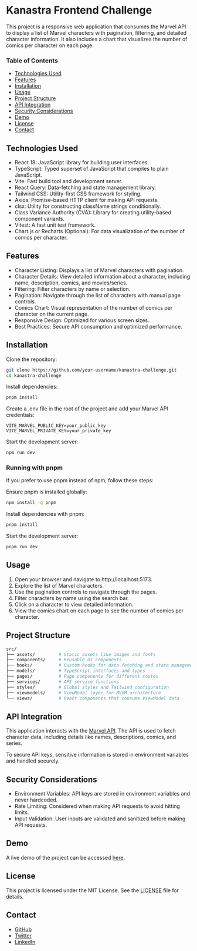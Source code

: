 # Kanastra Frontend Challenge
This project is a responsive web application that consumes the Marvel API to display a list of Marvel characters with pagination, filtering, and detailed character information. It also includes a chart that visualizes the number of comics per character on each page.

### Table of Contents
- [Technologies Used](#technologies-used)
- [Features](#features)
- [Installation](#installation)
- [Usage](#usage)
- [Project Structure](#project-structure)
- [API Integration](#api-integration)
- [Security Considerations](#security-considerations)
- [Demo](#demo)
- [License](#license)
- [Contact](#contact)

## Technologies Used
- React 18: JavaScript library for building user interfaces.
- TypeScript: Typed superset of JavaScript that compiles to plain JavaScript.
- Vite: Fast build tool and development server.
- React Query: Data-fetching and state management library.
- Tailwind CSS: Utility-first CSS framework for styling.
- Axios: Promise-based HTTP client for making API requests.
- clsx: Utility for constructing className strings conditionally.
- Class Variance Authority (CVA): Library for creating utility-based component variants.
- Vitest: A fast unit test framework.
- Chart.js or Recharts (Optional): For data visualization of the number of comics per character.
## Features
- Character Listing: Displays a list of Marvel characters with pagination.
- Character Details: View detailed information about a character, including name, description, comics, and movies/series.
- Filtering: Filter characters by name or selection.
- Pagination: Navigate through the list of characters with manual page controls.
- Comics Chart: Visual representation of the number of comics per character on the current page.
- Responsive Design: Optimized for various screen sizes.
- Best Practices: Secure API consumption and optimized performance.
## Installation
Clone the repository:

```bash
git clone https://github.com/your-username/kanastra-challenge.git
cd kanastra-challenge
```
Install dependencies:

```bash
pnpm install
```
Create a .env file in the root of the project and add your Marvel API credentials:

```env
VITE_MARVEL_PUBLIC_KEY=your_public_key
VITE_MARVEL_PRIVATE_KEY=your_private_key
```

Start the development server:

```bash
npm run dev
```
### Running with pnpm
If you prefer to use pnpm instead of npm, follow these steps:

Ensure pnpm is installed globally:

```bash
npm install -g pnpm
```
Install dependencies with pnpm:

```bash
pnpm install
```
Start the development server:

```bash
pnpm run dev
```
## Usage
1. Open your browser and navigate to http://localhost:5173.
2. Explore the list of Marvel characters.
3. Use the pagination controls to navigate through the pages.
4. Filter characters by name using the search bar.
5. Click on a character to view detailed information.
6. View the comics chart on each page to see the number of comics per character.
## Project Structure
```bash
src/
├── assets/         # Static assets like images and fonts
├── components/     # Reusable UI components
├── hooks/          # Custom hooks for data fetching and state management
├── models/         # TypeScript interfaces and types
├── pages/          # Page components for different routes
├── services/       # API service functions
├── styles/         # Global styles and Tailwind configuration
├── viewmodels/     # ViewModel layer for MVVM architecture
└── views/          # React components that consume ViewModel data
```
## API Integration
This application interacts with the [Marvel API](https://developer.marvel.com/). The API is used to fetch character data, including details like names, descriptions, comics, and series.

To secure API keys, sensitive information is stored in environment variables and handled securely.

## Security Considerations
- Environment Variables: API keys are stored in environment variables and never hardcoded.
- Rate Limiting: Considered when making API requests to avoid hitting limits.
- Input Validation: User inputs are validated and sanitized before making API requests.
## Demo
A live demo of the project can be accessed [here](https://kanastra-challenge-plum.vercel.app/).

## License
This project is licensed under the MIT License. See the [LICENSE](https://github.com/gabrielrochas/marvel-app?tab=MIT-1-ov-file) file for details.

## Contact
- [GitHub](https://github.com/gabrielrochas)
- [Twitter](https://twitter.com/gabrielrochas)
- [LinkedIn](https://www.linkedin.com/in/gabrielrochas/)
